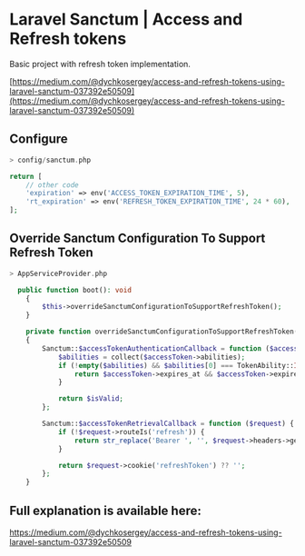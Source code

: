 
# Laravel Sanctum | Access and Refresh tokens

Basic project with refresh token implementation.

[https://medium.com/@dychkosergey/access-and-refresh-tokens-using-laravel-sanctum-037392e50509](https://medium.com/@dychkosergey/access-and-refresh-tokens-using-laravel-sanctum-037392e50509)



## Configure

```php
> config/sanctum.php

return [
    // other code
    'expiration' => env('ACCESS_TOKEN_EXPIRATION_TIME', 5),
    'rt_expiration' => env('REFRESH_TOKEN_EXPIRATION_TIME', 24 * 60),
];


```

## Override Sanctum Configuration To Support Refresh Token

```php
> AppServiceProvider.php

  public function boot(): void
    {
        $this->overrideSanctumConfigurationToSupportRefreshToken();
    }

    private function overrideSanctumConfigurationToSupportRefreshToken(): void
    {
        Sanctum::$accessTokenAuthenticationCallback = function ($accessToken, $isValid) {
            $abilities = collect($accessToken->abilities);
            if (!empty($abilities) && $abilities[0] === TokenAbility::ISSUE_ACCESS_TOKEN->value) {
                return $accessToken->expires_at && $accessToken->expires_at->isFuture();
            }

            return $isValid;
        };

        Sanctum::$accessTokenRetrievalCallback = function ($request) {
            if (!$request->routeIs('refresh')) {
                return str_replace('Bearer ', '', $request->headers->get('Authorization'));
            }

            return $request->cookie('refreshToken') ?? '';
        };
    }
```


## Full explanation is available here:

https://medium.com/@dychkosergey/access-and-refresh-tokens-using-laravel-sanctum-037392e50509
